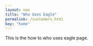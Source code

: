 ```yaml
---
layout: nav
title: "Who Uses Eagle"
permalink: /customers.html
key: "home"
---
```


This is the how to who uses eagle page.